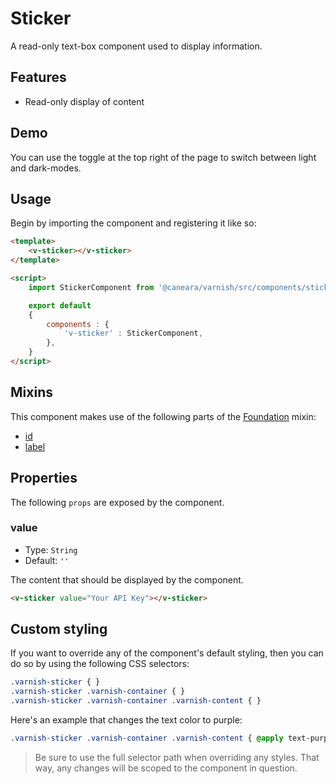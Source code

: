 # Sticker

A read-only text-box component used to display information.

## Features

* Read-only display of content

## Demo

You can use the toggle at the top right of the page to switch between light and dark-modes.

<!-- Setup -->
<script setup>
    import { ref } from 'vue';
    import StickerComponent from '../../src/components/sticker.vue';

    let email = ref('john@example.com');
</script>

<!-- Demo -->
<div class="bg-gray-100 dark:bg-black flex justify-center rounded-md p-6 mt-8">
    <ClientOnly>
        <StickerComponent label="Email" :value="email"></StickerComponent>
    </ClientOnly>
</div>

## Usage

Begin by importing the component and registering it like so:

```html
<template>
    <v-sticker></v-sticker>
</template>

<script>
    import StickerComponent from '@caneara/varnish/src/components/sticker.vue';

    export default
    {
        components : {
            'v-sticker' : StickerComponent,
        },
    }
</script>
```

## Mixins

This component makes use of the following parts of the [Foundation](/pages/foundation) mixin:

* [id](/pages/foundation#id)
* [label](/pages/foundation#label)

## Properties

The following `props` are exposed by the component.

### value

- Type: `String`
- Default: `''`

The content that should be displayed by the component.

```html
<v-sticker value="Your API Key"></v-sticker>
```

## Custom styling

If you want to override any of the component's default styling, then you can do so by using the following CSS selectors:

```css
.varnish-sticker { }
.varnish-sticker .varnish-container { }
.varnish-sticker .varnish-container .varnish-content { }
```

Here's an example that changes the text color to purple:

```css
.varnish-sticker .varnish-container .varnish-content { @apply text-purple-700 dark:text-purple-400 }
```

> Be sure to use the full selector path when overriding any styles. That way, any changes will be scoped to the component in question.